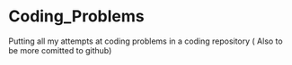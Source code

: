 # Coding_Problems
Putting all my attempts at coding problems in a coding repository ( Also to be more comitted to github)
